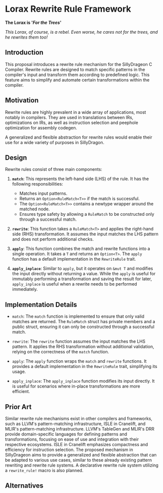 # Lorax Rewrite Rule Framework

**The Lorax is '*For the Trees*'**

*This Lorax, of course, is a rebel. Even worse, he cares not for the trees, and he rewrites them too!*

## Introduction

This proposal introduces a rewrite rule mechanism for the SillyDrageon C Compiler. Rewrite rules are designed to match specific patterns in the compiler's input and transform them according to predefined logic. This feature aims to simplify and automate certain transformations within the compiler.

## Motivation

Rewrite rules are highly prevalent in a wide array of applications, most notably in compilers. They are used in translations between IRs, optimizations on IRs, as well as instruction selection and peephole optimization for assembly codegen.

A generalized and flexible abstraction for rewrite rules would enable their use for a wide variety of purposes in SillyDragon.

## Design

Rewrite rules consist of three main components:

1. **`match`**: This represents the left-hand side (LHS) of the rule. It has the following responsibilities:
   - Matches input patterns.
   - Returns an `Option<RuleMatch<T>>` if the match is successful.
   - The `Option<RuleMatch<T>>` contains a newtype wrapper around the matched node.
   - Ensures type safety by allowing a `RuleMatch` to be constructed only through a successful match.

2. **`rewrite`**: This function takes a `RuleMatch<T>` and applies the right-hand side (RHS) transformation. It assumes the input matches the LHS pattern and does not perform additional checks.

3. **`apply`**: This function combines the match and rewrite functions into a single operation. It takes a `T` and returns an `Option<T>`. The `apply` function has a default implementation in the `RewriteRule` trait.

4. **`apply_inplace`**: Similar to `apply`, but it operates on `&mut T` and modifies the input directly without returning a value. While the `apply` is useful for immutably performing a transformation and saving the result for later, `apply_inplace` is useful when a rewrite needs to be performed immediately.

## Implementation Details

- `match`: The `match` function is implemented to ensure that only valid matches are returned. The `RuleMatch` struct has private members and a public struct, ensuring it can only be constructed through a successful match.

- `rewrite`: The `rewrite` function assumes the input matches the LHS pattern. It applies the RHS transformation without additional validation, relying on the correctness of the `match` function.

- `apply`: The `apply` function wraps the `match` and `rewrite` functions. It provides a default implementation in the `RewriteRule` trait, simplifying its usage.

- `apply_inplace`: The `apply_inplace` function modifies its input directly. It is useful for scenarios where in-place transformations are more efficient.

## Prior Art

Similar rewrite rule mechanisms exist in other compilers and frameworks, such as LLVM's pattern-matching infrastructure, ISLE in Cranelift, and MLIR's pattern-matching infrastructure. LLVM's TableGen and MLIR's DRR provide domain-specific languages for defining patterns and transformations, focusing on ease of use and integration with their respective ecosystems. ISLE in Cranelift emphasizes compactness and efficiency for instruction selection. The proposed mechanism in SillyDrageon aims to provide a generalized and flexible abstraction that can be adapted to various use cases, similar to these already existing pattern rewriting and rewrite rule systems. A declarative rewrite rule system utilizing a `rewrite_rule!` macro is also planned.

## Alternatives
